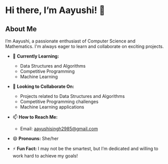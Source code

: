 # Hi there, I’m Aayushi! 👋

## About Me
I’m Aayushi, a passionate enthusiast of Computer Science and Mathematics. I'm always eager to learn and collaborate on exciting projects.

- 🌱 **Currently Learning:**
  - Data Structures and Algorithms
  - Competitive Programming
  - Machine Learning

- 💞️ **Looking to Collaborate On:**
  - Projects related to Data Structures and Algorithms
  - Competitive Programming challenges
  - Machine Learning applications

- 📫 **How to Reach Me:**
  - Email: [aayushisingh2985@gmail.com](mailto:aayushisingh2985@gmail.com)

- 😄 **Pronouns:** She/her

- ⚡ **Fun Fact:** I may not be the smartest, but I’m dedicated and willing to work hard to achieve my goals!

